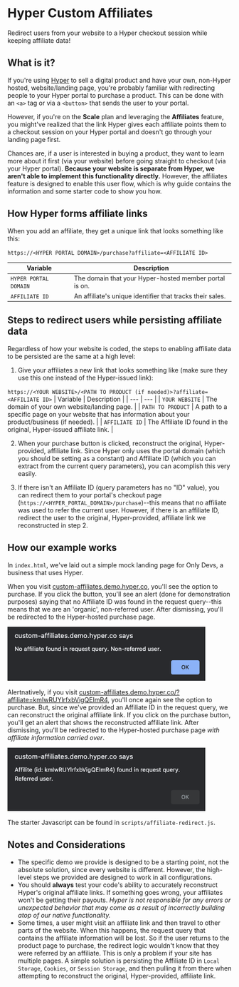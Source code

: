 # Hyper Custom Affiliates
 Redirect users from your website to a Hyper checkout session while keeping affiliate data!

## What is it?
If you're using [Hyper](https://hyper.co) to sell a digital product and have your own, non-Hyper hosted, website/landing page, you're probably familiar with redirecting people to your Hyper portal to purchase a product. This can be done with an `<a>` tag or via a `<button>` that sends the user to your portal.

However, if you're on the **Scale** plan and leveraging the **Affiliates** feature, you might've realized that the link Hyper gives each affiliate points them to a checkout session on your Hyper portal and doesn't go through your landing page first.

Chances are, if a user is interested in buying a product, they want to learn more about it first (via your website) before going straight to checkout (via your Hyper portal). **Because your website is separate from Hyper, we aren't able to implement this functionality directly.** However, the affiliates feature is designed to enable this user flow, which is why guide contains the information and some starter code to show you how.

## How Hyper forms affiliate links
When you add an affiliate, they get a unique link that looks something like this:

`https://<HYPER PORTAL DOMAIN>/purchase?affiliate=<AFFILIATE ID>`

| Variable | Description |
| --- | --- |
| `HYPER PORTAL DOMAIN` | The domain that your Hyper-hosted member portal is on. |
| `AFFILIATE ID` | An affiliate's unique identifier that tracks their sales. |

## Steps to redirect users while persisting affiliate data
Regardless of how your website is coded, the steps to enabling affiliate data to be persisted are the same at a high level:

1. Give your affiliates a new link that looks something like (make sure they use this one instead of the Hyper-issued link):

`https://<YOUR WEBSITE>/<PATH TO PRODUCT (if needed)>?affiliate=<AFFILIATE ID>`
| Variable | Description |
| --- | --- |
| `YOUR WEBSITE` | The domain of your own website/landing page. |
| `PATH TO PRODUCT` | A path to a specific page on your website that has information about your product/business (if needed). |
| `AFFILIATE ID` | The Affiliate ID found in the original, Hyper-issued affiliate link. |

2. When your purchase button is clicked, reconstruct the original, Hyper-provided, affiliate link. Since Hyper only uses the portal domain (which you should be setting as a constant) and Affiliate ID (which you can extract from the current query parameters), you can acomplish this very easily.

3. If there isn't an Affiliate ID (query parameters has no "ID" value), you can redirect them to your portal's checkout page (`https://<HYPER_PORTAL_DOMAIN>/purchase`)--this means that no affiliate was used to refer the current user. However, if there is an affiliate ID, redirect the user to the original, Hyper-provided, affiliate link we reconstructed in step 2.

## How our example works
In `index.html`, we've laid out a simple mock landing page for Only Devs, a business that uses Hyper.

When you visit [custom-affiliates.demo.hyper.co](https://custom-affiliates.demo.hyper.co/), you'll see the option to purchase. If you click the button, you'll see an alert (done for demonstration purposes) saying that no Affiliate ID was found in the request query--this means that we are an 'organic', non-referred user. After dismissing, you'll be redirected to the Hyper-hosted purchase page.

![No affiliate found dialog](./img/no_affiliate.png)

Alertnatively, if you visit [custom-affiliates.demo.hyper.co/?affiliate=kmIwRUYlrfxbVigQEImR4](https://custom-affiliates.demo.hyper.co?affiliate=kmIwRUYlrfxbVigQEImR4), you'll once again see the option to purchase. But, since we've provided an Affiliate ID in the request query, we can reconstruct the original affiliate link. If you click on the purchase button, you'll get an alert that shows the reconstructed affiliate link. After dismissing, you'll be redirected to the Hyper-hosted purchase page *with affiliate information carried over*.

![Affiliate found dialog](./img/affiliate_found.png)

The starter Javascript can be found in `scripts/affiliate-redirect.js`.

## Notes and Considerations
- The specific demo we provide is designed to be a starting point, not the absolute solution, since every website is different. However, the high-level steps we provided are designed to work in all configurations.
- You should **always** test your code's ability to accurately reconstruct Hyper's original affiliate links. If something goes wrong, your affiliates won't be getting their payouts. *Hyper is not responsible for any errors or unexpected behavior that may come as a result of incorrectly building atop of our native functionality.*
- Some times, a user might visit an affiliate link and then travel to other parts of the website. When this happens, the request query that contains the affiliate information will be lost. So if the user returns to the product page to purchase, the redirect logic wouldn't know that they were referred by an affiliate. This is only a problem if your site has multiple pages. A simple solution is persisting the Affiliate ID in `Local Storage`, `Cookies`, or `Session Storage`, and then pulling it from there when attempting to reconstruct the original, Hyper-provided, affiliate link.